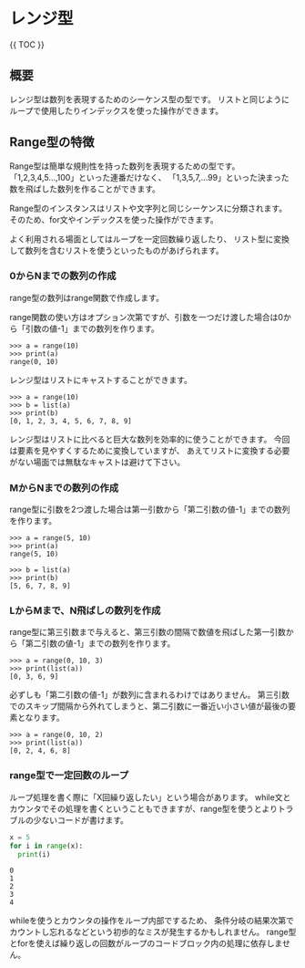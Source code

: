 # レンジ型

{{ TOC }}

## 概要

レンジ型は数列を表現するためのシーケンス型の型です。
リストと同じようにループで使用したりインデックスを使った操作ができます。

## Range型の特徴

Range型は簡単な規則性を持った数列を表現するための型です。
「1,2,3,4,5...,100」といった連番だけなく、
「1,3,5,7,...99」といった決まった数を飛ばした数列を作ることができます。

Range型のインスタンスはリストや文字列と同じシーケンスに分類されます。
そのため、for文やインデックスを使った操作ができます。

よく利用される場面としてはループを一定回数繰り返したり、
リスト型に変換して数列を含むリストを使うといったものがあげられます。

### 0からNまでの数列の作成

range型の数列はrange関数で作成します。

range関数の使い方はオプション次第ですが、引数を一つだけ渡した場合は0から「引数の値-1」までの数列を作ります。

```text
>>> a = range(10)
>>> print(a)
range(0, 10)
```

レンジ型はリストにキャストすることができます。

```text
>>> a = range(10)
>>> b = list(a)
>>> print(b)
[0, 1, 2, 3, 4, 5, 6, 7, 8, 9]
```

レンジ型はリストに比べると巨大な数列を効率的に使うことができます。
今回は要素を見やすくするために変換していますが、
あえてリストに変換する必要がない場面では無駄なキャストは避けて下さい。


### MからNまでの数列の作成

range型に引数を2つ渡した場合は第一引数から「第二引数の値-1」までの数列を作ります。

```text
>>> a = range(5, 10)
>>> print(a)
range(5, 10)

>>> b = list(a)
>>> print(b)
[5, 6, 7, 8, 9]
```


### LからMまで、N飛ばしの数列を作成

range型に第三引数まで与えると、第三引数の間隔で数値を飛ばした第一引数から「第二引数の値-1」までの数列を作ります。

```text
>>> a = range(0, 10, 3)
>>> print(list(a))
[0, 3, 6, 9]
```

必ずしも「第二引数の値-1」が数列に含まれるわけではありません。
第三引数でのスキップ間隔から外れてしまうと、第二引数に一番近い小さい値が最後の要素となります。

```text
>>> a = range(0, 10, 2)
>>> print(list(a))
[0, 2, 4, 6, 8]
```


### range型で一定回数のループ

ループ処理を書く際に「X回繰り返したい」という場合があります。
while文とカウンタでその処理を書くということもできますが、range型を使うとよりトラブルの少ないコードが書けます。

```python
x = 5
for i in range(x):
  print(i)
```

```text
0
1
2
3
4
```

whileを使うとカウンタの操作をループ内部でするため、
条件分岐の結果次第でカウントし忘れるなどという初歩的なミスが発生するかもしれません。
range型とforを使えば繰り返しの回数がループのコードブロック内の処理に依存しません。
